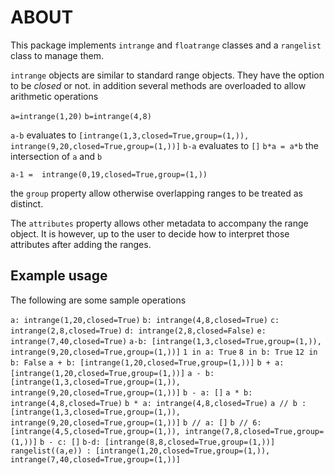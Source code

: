 # ABOUT

This package implements `intrange` and `floatrange` classes and a `rangelist`
class to manage them.

`intrange` objects are similar to standard range objects.
They have the option to be *closed* or not.
in addition several methods are overloaded to allow arithmetic operations

`a=intrange(1,20)`
`b=intrange(4,8)`

`a-b` evaluates to `[intrange(1,3,closed=True,group=(1,)),
                     intrange(9,20,closed=True,group=(1,))]`
`b-a` evaluates to `[]`
`b*a = a*b` the intersection of `a` and `b`

`a-1 =  intrange(0,19,closed=True,group=(1,))`

the `group` property allow otherwise overlapping ranges to be treated as distinct.

The `attributes` property allows other metadata to accompany the range object.
It is however, up to the user to decide how to interpret those attributes after
adding the ranges.

## Example usage


The following are some sample operations


`a: intrange(1,20,closed=True)`
`b: intrange(4,8,closed=True)`
`c: intrange(2,8,closed=True)`
`d: intrange(2,8,closed=False)`
`e: intrange(7,40,closed=True)`
`a-b: [intrange(1,3,closed=True,group=(1,)), intrange(9,20,closed=True,group=(1,))]`
`1 in a: True`
`8 in b: True`
`12 in b: False`
`a + b: [intrange(1,20,closed=True,group=(1,))]`
`b + a: [intrange(1,20,closed=True,group=(1,))]`
`a - b: [intrange(1,3,closed=True,group=(1,)), intrange(9,20,closed=True,group=(1,))]`
`b - a: []`
`a * b: intrange(4,8,closed=True)`
`b * a: intrange(4,8,closed=True)`
`a // b : [intrange(1,3,closed=True,group=(1,)), intrange(9,20,closed=True,group=(1,))]`
`b // a: []`
`b // 6: [intrange(4,5,closed=True,group=(1,)), intrange(7,8,closed=True,group=(1,))]`
`b - c: []`
`b-d: [intrange(8,8,closed=True,group=(1,))]`
`rangelist((a,e)) : [intrange(1,20,closed=True,group=(1,)), intrange(7,40,closed=True,group=(1,))]`